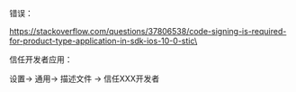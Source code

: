 
错误：

https://stackoverflow.com/questions/37806538/code-signing-is-required-for-product-type-application-in-sdk-ios-10-0-stic\


信任开发者应用：

设置-> 通用-> 描述文件 -> 信任XXX开发者